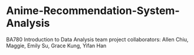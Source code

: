 # Anime-Recommendation-System-Analysis
BA780 Introduction to Data Analysis team project
collaborators: Allen Chiu, Maggie, Emily Su, Grace Kung, Yifan Han
